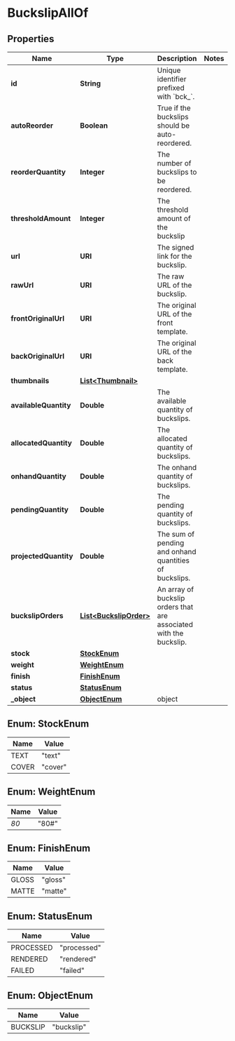 

# BuckslipAllOf


## Properties

| Name | Type | Description | Notes |
|------------ | ------------- | ------------- | -------------|
|**id** | **String** | Unique identifier prefixed with &#x60;bck_&#x60;. |  |
|**autoReorder** | **Boolean** | True if the buckslips should be auto-reordered. |  |
|**reorderQuantity** | **Integer** | The number of buckslips to be reordered. |  |
|**thresholdAmount** | **Integer** | The threshold amount of the buckslip |  |
|**url** | **URI** | The signed link for the buckslip. |  |
|**rawUrl** | **URI** | The raw URL of the buckslip. |  |
|**frontOriginalUrl** | **URI** | The original URL of the front template. |  |
|**backOriginalUrl** | **URI** | The original URL of the back template. |  |
|**thumbnails** | [**List&lt;Thumbnail&gt;**](Thumbnail.md) |  |  |
|**availableQuantity** | **Double** | The available quantity of buckslips. |  |
|**allocatedQuantity** | **Double** | The allocated quantity of buckslips. |  |
|**onhandQuantity** | **Double** | The onhand quantity of buckslips. |  |
|**pendingQuantity** | **Double** | The pending quantity of buckslips. |  |
|**projectedQuantity** | **Double** | The sum of pending and onhand quantities of buckslips. |  |
|**buckslipOrders** | [**List&lt;BuckslipOrder&gt;**](BuckslipOrder.md) | An array of buckslip orders that are associated with the buckslip. |  |
|**stock** | [**StockEnum**](#StockEnum) |  |  |
|**weight** | [**WeightEnum**](#WeightEnum) |  |  |
|**finish** | [**FinishEnum**](#FinishEnum) |  |  |
|**status** | [**StatusEnum**](#StatusEnum) |  |  |
|**_object** | [**ObjectEnum**](#ObjectEnum) | object |  |



## Enum: StockEnum

| Name | Value |
|---- | -----|
| TEXT | &quot;text&quot; |
| COVER | &quot;cover&quot; |



## Enum: WeightEnum

| Name | Value |
|---- | -----|
| _80_ | &quot;80#&quot; |



## Enum: FinishEnum

| Name | Value |
|---- | -----|
| GLOSS | &quot;gloss&quot; |
| MATTE | &quot;matte&quot; |



## Enum: StatusEnum

| Name | Value |
|---- | -----|
| PROCESSED | &quot;processed&quot; |
| RENDERED | &quot;rendered&quot; |
| FAILED | &quot;failed&quot; |



## Enum: ObjectEnum

| Name | Value |
|---- | -----|
| BUCKSLIP | &quot;buckslip&quot; |



